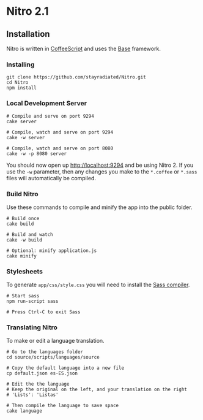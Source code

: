 # Nitro 2.1 #

## Installation ##

Nitro is written in [CoffeeScript](http://coffeescript.org/) and uses the [Base](http://github.com/stayradiated/base) framework.

### Installing ###

    git clone https://github.com/stayradiated/Nitro.git
    cd Nitro
    npm install

### Local Development Server ###

    # Compile and serve on port 9294
    cake server

    # Compile, watch and serve on port 9294
    cake -w server

    # Compile, watch and serve on port 8080
    cake -w -p 8080 server

You should now open up [http://localhost:9294](http://localhost:9294) and be using Nitro 2.
If you use the `-w` parameter, then any changes you make to the `*.coffee` or `*.sass` files will automatically be
compiled.

### Build Nitro ###

Use these commands to compile and minify the app into the public folder.

    # Build once
    cake build

    # Build and watch
    cake -w build

    # Optional: minify application.js
    cake minify

### Stylesheets ###

To generate `app/css/style.css` you will need to install the [Sass
compiler](http://sass-lang.com/).

    # Start sass
    npm run-script sass

    # Press Ctrl-C to exit Sass

### Translating Nitro ###

To make or edit a language translation.

    # Go to the languages folder
    cd source/scripts/languages/source

    # Copy the default language into a new file
    cp default.json es-ES.json

    # Edit the the language
    # Keep the original on the left, and your translation on the right
    # 'Lists': 'Listas'

    # Then compile the language to save space
    cake language
